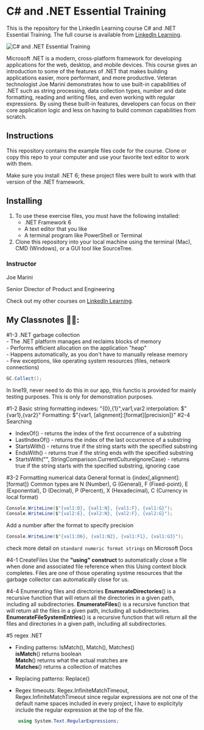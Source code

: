 # C# and .NET Essential Training

This is the repository for the LinkedIn Learning course C# and .NET Essential Training. The full course is available from [LinkedIn Learning][lil-course-url].

![C# and .NET Essential Training][lil-thumbnail-url]

Microsoft .NET is a modern, cross-platform framework for developing applications for the web, desktop, and mobile devices. This course gives an introduction to some of the features of .NET that makes building applications easier, more performant, and more productive. Veteran technologist Joe Marini demonstrates how to use built-in capabilities of .NET such as string processing, data collection types, number and date formatting, reading and writing files, and even working with regular expressions. By using these built-in features, developers can focus on their core application logic and less on having to build common capabilities from scratch.

## Instructions

This repository contains the example files code for the course. Clone or copy this repo to your computer and use your favorite text editor to work with them.

Make sure you install .NET 6; these project files were built to work with that version of the .NET framework.

## Installing

1. To use these exercise files, you must have the following installed:
   - .NET Framework 6
   - A text editor that you like
   - A terminal program like PowerShell or Terminal
2. Clone this repository into your local machine using the terminal (Mac), CMD (Windows), or a GUI tool like SourceTree.

### Instructor

Joe Marini

Senior Director of Product and Engineering

Check out my other courses on [LinkedIn Learning](https://www.linkedin.com/learning/instructors/joe-marini).

[lil-course-url]: https://www.linkedin.com/learning/c-sharp-and-dot-net-essential-training
[lil-thumbnail-url]: https://cdn.lynda.com/course/2453257/2453257-1649176347537-16x9.jpg

## My Classnotes 🙋‍♀️:

#1-3 .NET garbage collection <br> - The .NET platform manages and reclaims blocks of memory <br> - Performs efficient allocation on the application "heap" <br> - Happens automatically, as you don't have to manually release memory <br> - Few exceptions, like operating system resources (files, network connections)

```C#
GC.Collect();
```

In line19, never need to do this in our app, this functio is provided for mainly testing purposes. This is only for demonstration purposes.

#1-2 Basic string formatting
indexes: "{0},{1}",var1,var2
interpolation: $"{var1},{var2}"
Formatting: $"{var1, [alignment]:[format][precision]}"
#2-4 Searching

- IndexOf() - returns the index of the first occurrence of a substring
- LastIndexOf() - returns the index of the last occurrence of a substring
- StartsWith() - returns true if the string starts with the specified substring
- EndsWith() - returns true if the string ends with the specified substring
- StartsWith("", StringComparison.CurrentCultureIgnoreCase) - returns true if the string starts with the specified substring, ignoring case

#3-2 Formatting numerical data
General format is {index[,alignment]:[format]}
Common types are N (Number), G (General), F (Fixed-point),
E (Exponential), D (Decimal), P (Percent), X (Hexadecimal),
C (Currency in local format)

```C#
Console.WriteLine($"{val1:D}, {val1:N}, {val1:F}, {val1:G}");
Console.WriteLine($"{val2:E}, {val2:N}, {val2:F}, {val2:G}");
```

Add a number after the format to specify precision

```C#
Console.WriteLine($"{val1:D6}, {val1:N2}, {val1:F1}, {val1:G3}");
```

check more detail on `standard numeric format strings` on Microsoft Docs

#4-1 CreateFiles
Use the **"using" construct** to automatically close a file when done and associated file reference when this Using context block completes.
Files are one of those operating systme resources that the garbage collector can automatically close for us.

#4-4 Enumerating files and directories
**EnumerateDirectories**() is a recursive function that will return all the directories in a given path, including all subdirectories.
**EnumerateFiles**() is a recursive function that will return all the files in a given path, including all subdirectories.
**EnumerateFileSystemEntries**() is a recursive function that will return all the files and directories in a given path, including all subdirectories.

#5 regex .NET

- Finding patterns: IsMatch(), Match(), Matches()<br>
  **isMatch**() returns boolean <br>
  **Match**() returns what the actual matches are <br>
  **Matches**() returns a collection of matches <br>
- Replacing patterns: Replace()
- Regex timeouts: Regex.InfiniteMatchTimeout, Regex.InfiniteMatchTimeout
  since regular expressions are not one of the default name spaces included in every project, I have to explicityly include the regular expression at the top of the file.

  ```C#
   using System.Text.RegularExpressions;
  ```
